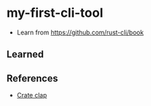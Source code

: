 # my-first-cli-tool

- Learn from https://github.com/rust-cli/book

## Learned

## References

- [Crate clap](https://docs.rs/clap/latest/clap/)
